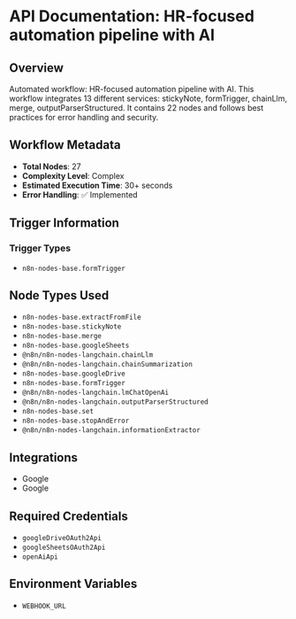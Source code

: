 # API Documentation: HR-focused automation pipeline with AI

## Overview
Automated workflow: HR-focused automation pipeline with AI. This workflow integrates 13 different services: stickyNote, formTrigger, chainLlm, merge, outputParserStructured. It contains 22 nodes and follows best practices for error handling and security.

## Workflow Metadata
- **Total Nodes**: 27
- **Complexity Level**: Complex
- **Estimated Execution Time**: 30+ seconds
- **Error Handling**: ✅ Implemented

## Trigger Information
### Trigger Types
- `n8n-nodes-base.formTrigger`

## Node Types Used
- `n8n-nodes-base.extractFromFile`
- `n8n-nodes-base.stickyNote`
- `n8n-nodes-base.merge`
- `n8n-nodes-base.googleSheets`
- `@n8n/n8n-nodes-langchain.chainLlm`
- `@n8n/n8n-nodes-langchain.chainSummarization`
- `n8n-nodes-base.googleDrive`
- `n8n-nodes-base.formTrigger`
- `@n8n/n8n-nodes-langchain.lmChatOpenAi`
- `@n8n/n8n-nodes-langchain.outputParserStructured`
- `n8n-nodes-base.set`
- `n8n-nodes-base.stopAndError`
- `@n8n/n8n-nodes-langchain.informationExtractor`

## Integrations
- Google
- Google

## Required Credentials
- `googleDriveOAuth2Api`
- `googleSheetsOAuth2Api`
- `openAiApi`

## Environment Variables
- `WEBHOOK_URL`
